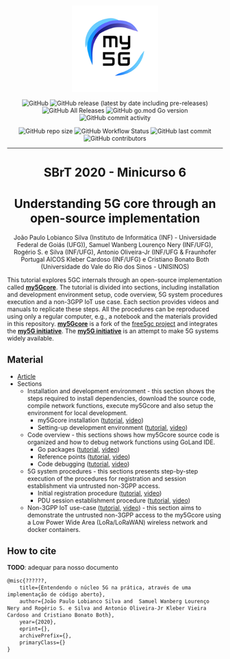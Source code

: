 <div align="center">

<a href="https://github.com/LABORA-INF-UFG/my5Gcore"><img width="40%" src="./docs/figs/my5g-logo.png" alt="free5GC"/></a>

![GitHub](https://img.shields.io/github/license/LABORA-INF-UFG/my5GCore?color=blue) ![GitHub release (latest by date including pre-releases)](https://img.shields.io/github/v/release/LABORA-INF-UFG/my5GCore?include_prereleases) ![GitHub All Releases](https://img.shields.io/github/downloads/LABORA-INF-UFG/my5GCore/total) ![GitHub go.mod Go version](https://img.shields.io/github/go-mod/go-version/LABORA-INF-UFG/my5GCore) ![GitHub commit activity](https://img.shields.io/github/commit-activity/y/LABORA-INF-UFG/my5GCore) 


 ![GitHub repo size](https://img.shields.io/github/repo-size/LABORA-INF-UFG/my5GCore) ![GitHub Workflow Status](https://img.shields.io/github/workflow/status/labora-inf-ufg/my5gcore/My5Gcore%20Workflow) ![GitHub last commit](https://img.shields.io/github/last-commit/LABORA-INF-UFG/my5GCore) ![GitHub contributors](https://img.shields.io/github/contributors/LABORA-INF-UFG/my5GCore)
</div>

---

<div align='center'>
  
# SBrT 2020 - Minicurso 6

# Understanding 5G core through an open-source implementation

</div>

<div align='center'>

João Paulo Lobianco Silva (Instituto de Informática (INF) - Universidade Federal de Goiás (UFG)), Samuel Wanberg Lourenço Nery (INF/UFG), Rogério S. e Silva (INF/UFG), Antonio Oliveira-Jr (INF/UFG & Fraunhofer Portugal AICOS Kleber Cardoso (INF/UFG) e Cristiano Bonato Both (Universidade do Vale do Rio dos Sinos - UNISINOS)

</div>

<div align='justified'>

This tutorial explores 5GC internals through an open-source implementation called [**my5Gcore**](https://github.com/my5g/my5Gcore/). The tutorial is divided into sections, including installation and development environment setup, code overview, 5G system procedures execution and a non-3GPP IoT use case. Each section provides videos and manuals to replicate these steps. All the procedures can be reproduced using only a regular computer, e.g., a notebook and the materials provided in this repository. [**my5Gcore**](https://github.com/my5g/my5Gcore/) is a fork of the [free5gc project](https://github.com/free5gc/free5gc/) and integrates the [**my5G initiative**](https://github.com/my5g/). The [**my5G initiative**](https://github.com/my5g/) is  an attempt to make 5G systems widely available.


## Material

* [Article](https://arxiv.org/abs/2006.10409) <!-- TODO: Adequar p/ nosso documento -->
* Sections
  * Installation and development environment - this section shows the steps required to install dependencies, download the source code, compile network functions, execute my5Gcore and also setup the environment for local development.
     * my5Gcore installation ([tutorial](docs/installation-dev-env-setup/core-install.md), [video](http://youtubecom/))
     * Setting-up development environment ([tutorial](docs/installation-dev-env-setup/env-install.md), [video](http://youtubecom/))
  * Code overview - this sections shows how my5Gcore source code is organized and how to debug network functions using GoLand IDE.
     * Go packages ([tutorial](docs/code-overview/go-packages.md), [video](http://youtubecom/))
     * Reference points ([tutorial](docs/code-overview/reference-points.md), [video](http://youtubecom/))
     * Code debugging ([tutorial](docs/code-overview/code-debugging.md), [video](http://youtubecom/))
  * 5G system procedures - this sections presents step-by-step execution of the procedures for registration and session establishment via untrusted non-3GPP access.
     * Initial registration procedure ([tutorial](docs/5gs-procedures/initial-registration-procedure.md), [video](http://youtubecom/))
     * PDU session establishment procedure ([tutorial](docs/5gs-procedures/pdu-session-establishment-procedure.md), [video](http://youtubecom/))
  * Non-3GPP IoT use-case ([tutorial](docs/non3gpp-iot-use-case/non3gpp-iot-use-case.md), [video](http://youtubecom/)) - this section aims to demonstrate the untrusted non-3GPP access to the my5Gcore using a Low Power Wide Area (LoRa/LoRaWAN) wireless network and docker containers.

</div>

## How to cite

**TODO**: adequar para nosso documento
```
@misc{??????,
    title={Entendendo o núcleo 5G na prática, através de uma implementação de código aberto},
    author={João Paulo Lobianco Silva and  Samuel Wanberg Lourenço Nery and Rogério S. e Silva and Antonio Oliveira-Jr Kleber Vieira Cardoso and Cristiano Bonato Both},
    year={2020},
    eprint={},
    archivePrefix={},
    primaryClass={}
}
```
